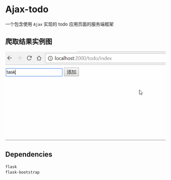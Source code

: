 # Ajax-todo


一个包含使用 `Ajax` 实现的 todo 应用页面的服务端框架


## **爬取结果实例图**

<img src='https://github.com/ilyydy/Ajax-todo/blob/master/screenshots/Ajax-todo.gif?raw=true'></img>


## **Dependencies**  
`flask`  
`flask-bootstrap`
